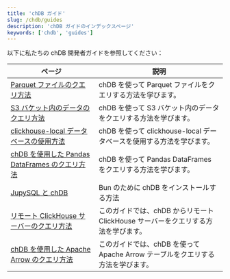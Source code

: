 ```yaml
---
title: 'chDB ガイド'
slug: /chdb/guides
description: 'chDB ガイドのインデックスページ'
keywords: ['chdb', 'guides']
---
```


以下に私たちの chDB 開発者ガイドを参照してください：

<!-- 
以下の目次は https://github.com/ClickHouse/clickhouse-docs/blob/main/scripts/autogenerate-table-of-contents.sh 
によって自動生成されています。YAML フロントマターのフィールド title, slug, description から生成されます。 
目次にエラーを見つけた場合は、ファイルのフロントマターを直接編集してください。
-->

| ページ | 説明 |
|-----|-----|
| [Parquet ファイルのクエリ方法](/chdb/guides/querying-parquet) | chDB を使って Parquet ファイルをクエリする方法を学びます。 |
| [S3 バケット内のデータのクエリ方法](/chdb/guides/querying-s3) | chDB を使って S3 バケット内のデータをクエリする方法を学びます。 |
| [clickhouse-local データベースの使用方法](/chdb/guides/clickhouse-local) | chDB を使って clickhouse-local データベースを使用する方法を学びます。 |
| [chDB を使用した Pandas DataFrames のクエリ方法](/chdb/guides/pandas) | chDB を使って Pandas DataFrames をクエリする方法を学びます。 |
| [JupySQL と chDB](/chdb/guides/jupysql) | Bun のために chDB をインストールする方法 |
| [リモート ClickHouse サーバーのクエリ方法](/chdb/guides/query-remote-clickhouse) | このガイドでは、chDB からリモート ClickHouse サーバーをクエリする方法を学びます。 |
| [chDB を使用した Apache Arrow のクエリ方法](/chdb/guides/apache-arrow) | このガイドでは、chDB を使って Apache Arrow テーブルをクエリする方法を学びます。 |
